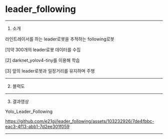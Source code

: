 # leader_following
---
1. 소개

라인트레이서를 하는 leader로봇을 추적하는 following로봇

[1]약 300개의 leader로봇 데이터를 수집

[2] darknet_yolov4-tiny를 이용해 학습

[3] 앞의 leader로봇과 일정거리를 유지하며 주행

---
2. 블럭도


---
3. 결과영상

Yolo_Leader_Following 

https://github.com/e21gi/leader_following/assets/103232926/7de4fbbc-eac3-4f13-abb1-7d2ee301f059


---
